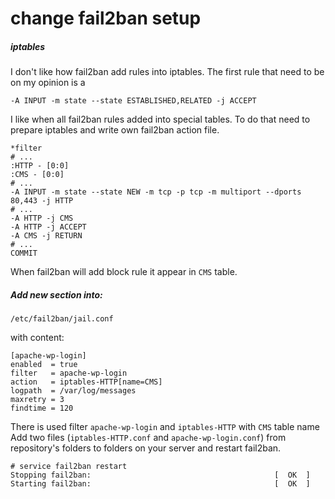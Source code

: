 # change fail2ban setup

##### iptables
I don't like how fail2ban add rules into iptables. The first rule that need to be on my opinion is a 
```
-A INPUT -m state --state ESTABLISHED,RELATED -j ACCEPT
```
I like when all fail2ban rules added into special tables. To do that need to prepare iptables and write own fail2ban action file.
```
*filter
# ...
:HTTP - [0:0]
:CMS - [0:0]
# ...
-A INPUT -m state --state NEW -m tcp -p tcp -m multiport --dports 80,443 -j HTTP
# ...
-A HTTP -j CMS
-A HTTP -j ACCEPT
-A CMS -j RETURN
# ...
COMMIT
```
When fail2ban will add block rule it appear in `CMS` table.

##### Add new section into:
```
/etc/fail2ban/jail.conf
```
with content:
```
[apache-wp-login]
enabled  = true
filter   = apache-wp-login
action   = iptables-HTTP[name=CMS]
logpath  = /var/log/messages
maxretry = 3
findtime = 120
```
There is used filter `apache-wp-login` and `iptables-HTTP` with `CMS` table name
Add two files (`iptables-HTTP.conf` and `apache-wp-login.conf`) from repository's
folders to folders on your server and restart fail2ban.
```
# service fail2ban restart
Stopping fail2ban:                                         [  OK  ]
Starting fail2ban:                                         [  OK  ]
```
